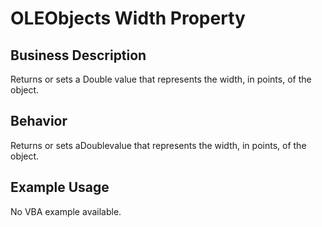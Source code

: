 # OLEObjects Width Property

## Business Description
Returns or sets a Double value that represents the width, in points, of the object.

## Behavior
Returns or sets aDoublevalue that represents the width, in points, of the object.

## Example Usage
No VBA example available.